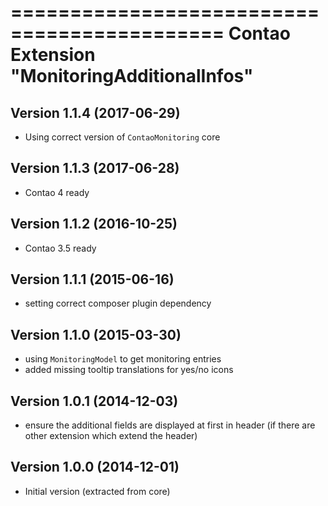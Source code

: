 ============================================
Contao Extension "MonitoringAdditionalInfos"
============================================

Version 1.1.4 (2017-06-29)
--------------------------
- Using correct version of `ContaoMonitoring` core

Version 1.1.3 (2017-06-28)
--------------------------
- Contao 4 ready

Version 1.1.2 (2016-10-25)
--------------------------
- Contao 3.5 ready

Version 1.1.1 (2015-06-16)
--------------------------
- setting correct composer plugin dependency

Version 1.1.0 (2015-03-30)
--------------------------
- using `MonitoringModel` to get monitoring entries
- added missing tooltip translations for yes/no icons

Version 1.0.1 (2014-12-03)
--------------------------
- ensure the additional fields are displayed at first in header (if there are other extension which extend the header)

Version 1.0.0 (2014-12-01)
--------------------------
- Initial version (extracted from core)
